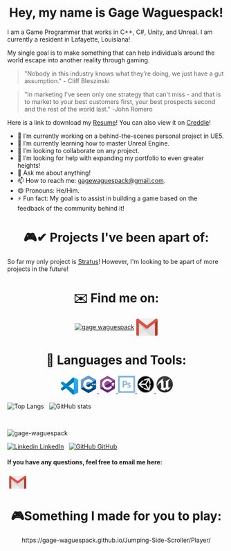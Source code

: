 <h1 align="center">
Hey, my name is Gage Waguespack!
 </h1>

I am a Game Programmer that works in C++, C#, Unity, and Unreal. I am currently a resident in Lafayette, Louisiana!

My single goal is to make something that can help individuals around the world escape into another reality through gaming.

> "Nobody in this industry knows what they’re doing, we just have a gut assumption." - Cliff Bleszinski

> "In marketing I've seen only one strategy that can't miss - and that is to market to your best customers first, your best prospects second and the rest of the world last." -John Romero

Here is a link to download my [Resume](https://github.com/Gage-Waguespack/Gage-Waguespack/raw/main/Resume.pdf)!
You can also view it on [Creddle](https://resume.creddle.io/resume/1yoi94ivr4e)!

- 🔭 I’m currently working on a behind-the-scenes personal project in UE5.
- 🌱 I’m currently learning how to master Unreal Engine.
- 👯 I’m looking to collaborate on any project.
- 🤔 I’m looking for help with expanding my portfolio to even greater heights!
- 💬 Ask me about anything!
- 📫 How to reach me: gagewaguespack@gmail.com.
- 😄 Pronouns: He/Him.
- ⚡ Fun fact: My goal is to assist in building a game based on the feedback of the community behind it!

<h1 align="center">
🎮✔ Projects I've been apart of:
 </h1>
 
So far my only project is [Stratus](https://stratusgame.itch.io/stratus)! However, I'm looking to be apart of more projects in the future!

<h1 align="center">
 ✉️ Find me on:
 </h1>
 
<p align="center">
<a href="https://www.linkedin.com/in/gage-waguespack-460213240/" target="blank"><img align="center" src="https://raw.githubusercontent.com/rahuldkjain/github-profile-readme-generator/master/src/images/icons/Social/linked-in-alt.svg" alt="gage waguespack" height="30" width="40" /></a>
 <a href="mailto:gagewaguespack@gmail.com" target="blank"><img align="center" src="/Images/GmailLogo.png" alt="gage waguespack" height="40" width="50" /></a>
</p>

<h1 align="center">
 🧰 Languages and Tools:
 </h1>
 
<p align="center">
<p align="center"> <a href="https://www.w3schools.com/cpp/" target="_blank" rel="noreferrer">
<img src="https://raw.githubusercontent.com/github/explore/80688e429a7d4ef2fca1e82350fe8e3517d3494d/topics/visual-studio-code/visual-studio-code.png" alt="VS Code" height="40" style="vertical-align:top; margin:4px"><img 
src="https://raw.githubusercontent.com/devicons/devicon/master/icons/cplusplus/cplusplus-original.svg" alt="cplusplus" width="40" height="40"/> </a> <a href="https://www.w3schools.com/cs/" target="_blank" rel="noreferrer"> <img src="https://raw.githubusercontent.com/devicons/devicon/master/icons/csharp/csharp-original.svg" alt="csharp" width="40" height="40"/> </a> <a href="https://www.photoshop.com/en" target="_blank" rel="noreferrer"> <img src="https://raw.githubusercontent.com/devicons/devicon/master/icons/photoshop/photoshop-line.svg" alt="photoshop" width="40" height="40"/> </a> <a href="https://unity.com/" target="_blank" rel="noreferrer"> <img src="Images/UnityLogo.png" alt="unity" width="40" height="40"/> </a> <a href="https://unrealengine.com/" target="_blank" rel="noreferrer"> <img src="Images/UnrealLogo.png" alt="unreal" width="40" height="40"/> </a> </p>

![Top Langs](https://github-readme-stats.vercel.app/api/top-langs/?username=Gage-Waguespack&theme=tokyonight)
&nbsp;
![GitHub stats](https://github-readme-stats.vercel.app/api?username=Gage-Waguespack&show_icons=true&theme=tokyonight)

<br />

<p align="left"> <img src="https://komarev.com/ghpvc/?username=gage-waguespack&label=Profile%20views&color=0e75b6&style=flat" alt="gage-waguespack" /> </p>

[![Linkedin](https://i.stack.imgur.com/gVE0j.png) LinkedIn](https://www.linkedin.com/in/gage-waguespack-460213240/)
&nbsp;
[![GitHub](https://i.stack.imgur.com/tskMh.png) GitHub](https://github.com/Gage-Waguespack)

<h4 align="left">
If you have any questions, feel free to email me here:
</h4>
 
<p align="left">
 <a href="mailto:gagewaguespack@gmail.com"> <img src="Images/GmailLogo.png" alt="Python" height="30" style="vertical-align:top; margin:4px"></a>
</p>
<h1 align="center">
 🎮Something I made for you to play:
</h1>
<p align="center">
https://gage-waguespack.github.io/Jumping-Side-Scroller/Player/
 </p>
